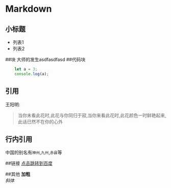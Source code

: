 # Markdown
## 小标题
* 列表1
* 列表2

##块
	大师的发生asdfasdfasd
##代码块
```javascript
	let a = 3;
	console.log(a);
```
## 引用
王阳明:
> 当你未看此花时,此花与你同归于寂,当你来看此花时,此花颜色一时鲜艳起来,此话已然不在你的心外

## 行内引用
中国的别名有`神州`,`九州`,`赤县`等

##链接
[点击跳转到百度](https://www.baidu.com)

##其他
**加粗**  
*斜体*
